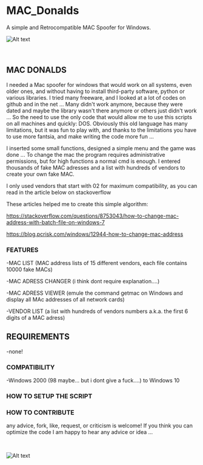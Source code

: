 # MAC_Donalds

A simple and Retrocompatible MAC Spoofer for Windows.

![Alt text](https://raw.githubusercontent.com/JonnyBanana/MAC_Donalds/master/IMG/MACDonaldZ.png) 

</BR>

<h2>MAC DONALDS</h2>

I needed a Mac spoofer for windows that would work on all systems, even older ones, and without having to install third-party software, python or various libraries.
I tried many freeware, and I looked at a lot of codes on github and in the net ...
Many didn't work anymore, because they were dated and maybe the library wasn't there anymore or others just didn't work ...
So the need to use the only code that would allow me to use this scripts on all machines and quickly: DOS.
Obviously this old language has many limitations, but it was fun to play with, and thanks to the limitations you have to use more fantsia, and make writing the code more fun ...

I inserted some small functions, designed a simple menu and the game was done ...
To change the mac the program requires administrative permissions, but for high functions a normal cmd is enough.
I entered thousands of fake MAC adresses and a list with hundreds of vendors to create your own fake MAC.

I only used vendors that start with 02 for maximum compatibility, as you can read in the article below on stackoverflow

These articles helped me to create this simple algorithm:

https://stackoverflow.com/questions/8753043/how-to-change-mac-address-with-batch-file-on-windows-7

https://blog.pcrisk.com/windows/12944-how-to-change-mac-address


<h3>FEATURES</h3>

-MAC LIST (MAC address lists of 15 different vendors, each file contains 10000 fake MACs)

-MAC ADRESS CHANGER (i think dont require explanation....)

-MAC ADRESS VIEWER (emule the command getmac on Windows and display all MAc addresses of all network cards)

-VENDOR LIST (a list with hundreds of vendors numbers a.k.a. the first 6 digits of a MAC adress)

<h2>REQUIREMENTS</h2>

-none!

<h3>COMPATIBILITY</h3>

-Windows 2000 (98 maybe... but i dont give a fuck....) to Windows 10

<h3>HOW TO SETUP THE SCRIPT</h3>


<h3>HOW TO CONTRIBUTE</h3>

any advice, fork, like, request, or criticism is welcome!
If you think you can optimize the code I am happy to hear any advice or idea ...

</BR>

![Alt text](https://raw.githubusercontent.com/JonnyBanana/MAC_Donalds/master/IMG/Cheezzburger.PNG)


